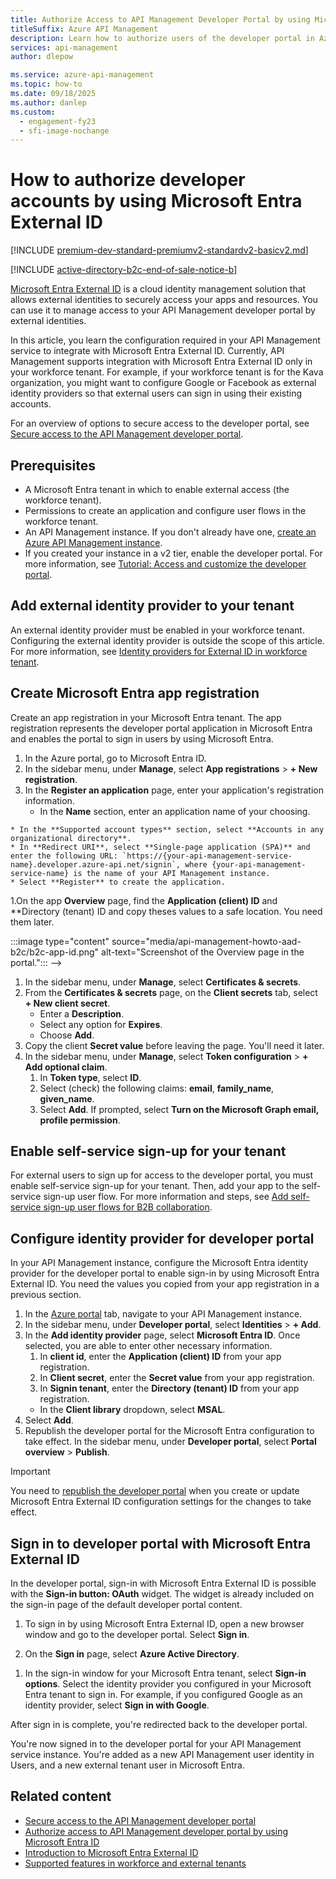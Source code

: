 ```yaml
---
title: Authorize Access to API Management Developer Portal by using Microsoft Entra External ID
titleSuffix: Azure API Management
description: Learn how to authorize users of the developer portal in Azure API Management by using Microsoft Entra External ID
services: api-management
author: dlepow

ms.service: azure-api-management
ms.topic: how-to
ms.date: 09/18/2025
ms.author: danlep
ms.custom:
  - engagement-fy23
  - sfi-image-nochange
---
```


# How to authorize developer accounts by using Microsoft Entra External ID

[!INCLUDE [premium-dev-standard-premiumv2-standardv2-basicv2.md](../../includes/api-management-availability-premium-dev-standard-premiumv2-standardv2-basicv2.md)]

[!INCLUDE [active-directory-b2c-end-of-sale-notice-b](../../includes/active-directory-b2c-end-of-sale-notice-b.md)]



[Microsoft Entra External ID](/entra/external-id/external-identities-overview) is a cloud identity management solution that allows external identities to securely access your apps and resources. You can use it to manage access to your API Management developer portal by external identities. 

In this article, you learn the configuration required in your API Management service to integrate with Microsoft Entra External ID. Currently, API Management supports integration with Microsoft Entra External ID only in your workforce tenant. For example, if your workforce tenant is for the Kava organization, you might want to configure Google or Facebook as external identity providers so that external users can sign in using their existing accounts.

For an overview of options to secure access to the developer portal, see [Secure access to the API Management developer portal](secure-developer-portal-access.md).


## Prerequisites

* A Microsoft Entra tenant in which to enable external access (the workforce tenant).
* Permissions to create an application and configure user flows in the workforce tenant.
* An API Management instance. If you don't already have one, [create an Azure API Management instance](get-started-create-service-instance.md).
* If you created your instance in a v2 tier, enable the developer portal. For more information, see [Tutorial: Access and customize the developer portal](api-management-howto-developer-portal-customize.md).



## Add external identity provider to your tenant

An external identity provider must be enabled in your workforce tenant. Configuring the external identity provider is outside the scope of this article. For more information, see [Identity providers for External ID in workforce tenant](/entra/external-id/identity-providers).

## Create Microsoft Entra app registration

Create an app registration in your Microsoft Entra tenant. The app registration represents the developer portal application in Microsoft Entra and enables the portal to sign in users by using Microsoft Entra.

1. In the Azure portal, go to Microsoft Entra ID. 
1. In the sidebar menu, under **Manage**, select **App registrations** >  **+ New registration**.
1. In the **Register an application** page, enter your application's registration information.
    * In the **Name** section, enter an application name of your choosing.
<!-- Is this supported account types section correct? -->
    * In the **Supported account types** section, select **Accounts in any organizational directory**.
    * In **Redirect URI**, select **Single-page application (SPA)** and enter the following URL: `https://{your-api-management-service-name}.developer.azure-api.net/signin`, where {your-api-management-service-name} is the name of your API Management instance.
    * Select **Register** to create the application.
1.On the app **Overview** page, find the **Application (client) ID** and **Directory (tenant) ID and copy theses values to a safe location. You need them later.

<!-->
    :::image type="content" source="media/api-management-howto-aad-b2c/b2c-app-id.png" alt-text="Screenshot of the Overview page in the portal.":::
-->
1. In the sidebar menu, under **Manage**, select **Certificates & secrets**. 
1. From the **Certificates & secrets** page, on the **Client secrets** tab, select **+ New client secret**. 
    * Enter a **Description**.
    * Select any option for **Expires**.
    * Choose **Add**. 
1. Copy the client **Secret value** before leaving the page. You'll need it later. 
1. In the sidebar menu, under **Manage**, select **Token configuration** > **+ Add optional claim**.
    1. In **Token type**, select **ID**.
    1. Select (check) the following claims: **email**, **family_name**, **given_name**.
    1. Select **Add**. If prompted, select **Turn on the Microsoft Graph email, profile permission**.

## Enable self-service sign-up for your tenant

For external users to sign up for access to the developer portal, you must enable self-service sign-up for your tenant. Then, add your app to the self-service sign-up user flow. For more information and steps, see [Add self-service sign-up user flows for B2B collaboration](/entra/external-id/self-service-sign-up-user-flow).

## Configure identity provider for developer portal

In your API Management instance, configure the Microsoft Entra identity provider for the developer portal to enable sign-in by using Microsoft Entra External ID. You need the values you copied from your app registration in a previous section.

1. In the [Azure portal](https://portal.azure.com) tab, navigate to your API Management instance.
1. In the sidebar menu, under **Developer portal**, select **Identities** > **+ Add**.
1. In the **Add identity provider** page, select **Microsoft Entra ID**. Once selected, you are able to enter other necessary information. 
    1. In **client id**, enter the **Application (client) ID** from your app registration.
    1. In **Client secret**, enter the **Secret value** from your app registration.
    1. In **Signin tenant**, enter the **Directory (tenant) ID** from your app registration.
    * In the **Client library** dropdown, select **MSAL**.
1. Select **Add**.
1. Republish the developer portal for the Microsoft Entra configuration to take effect. In the sidebar menu, under **Developer portal**, select **Portal overview** > **Publish**.   


> [!IMPORTANT]
> You need to [republish the developer portal](developer-portal-overview.md#publish-the-portal) when you create or update Microsoft Entra External ID configuration settings for the changes to take effect.

## Sign in to developer portal with Microsoft Entra External ID

In the developer portal, sign-in with Microsoft Entra External ID is possible with the **Sign-in button: OAuth** widget. The widget is already included on the sign-in page of the default developer portal content.

1. To sign in by using Microsoft Entra External ID, open a new browser window and go to the developer portal. Select **Sign in**.

1. On the **Sign in** page, select **Azure Active Directory**.

<!--
    :::image type="content" source="media/api-management-howto-aad-b2c/developer-portal-sign-in.png" alt-text="Screenshot of signing in to developer portal.":::
-->

1. In the sign-in window for your Microsoft Entra tenant, select **Sign-in options**. Select the identity provider you configured in your Microsoft Entra tenant to sign in. For example, if you configured Google as an identity provider, select **Sign in with Google**.

After sign in is complete, you're redirected back to the developer portal. 

You're now signed in to the developer portal for your API Management service instance. You're added as a new API Management user identity in Users, and a new external tenant user in Microsoft Entra.

<!--

:::image type="content" source="media/api-management-howto-aad-b2c/developer-portal-home.png" alt-text="Sign in to developer portal complete":::

-->

## Related content

* [Secure access to the API Management developer portal](secure-developer-portal-access.md)
* [Authorize access to API Management developer portal by using Microsoft Entra ID](api-management-howto-aad.md)
* [Introduction to Microsoft Entra External ID](/entra/external-id/external-identities-overview)
* [Supported features in workforce and external tenants](/entra/external-id/customers/concept-supported-features-customers)